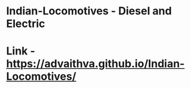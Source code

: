 # Indian-Locomotives - Diesel and Electric
# Link - https://advaithva.github.io/Indian-Locomotives/ 
